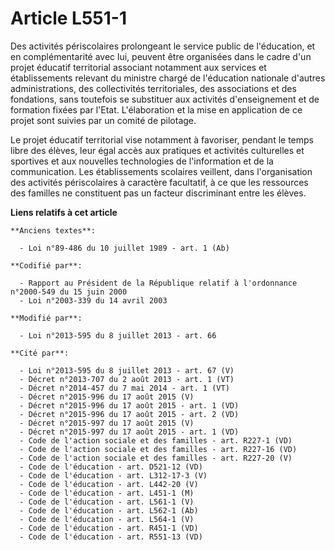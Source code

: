 # Article L551-1

Des activités périscolaires prolongeant le service public de l'éducation, et en complémentarité avec lui, peuvent être
organisées dans le cadre d'un projet éducatif territorial associant notamment aux services et établissements relevant du
ministre chargé de l'éducation nationale d'autres administrations, des collectivités territoriales, des associations et des
fondations, sans toutefois se substituer aux activités d'enseignement et de formation fixées par l'Etat. L'élaboration et la
mise en application de ce projet sont suivies par un comité de pilotage.

Le projet éducatif territorial vise notamment à favoriser, pendant le temps libre des élèves, leur égal accès aux pratiques
et activités culturelles et sportives et aux nouvelles technologies de l'information et de la communication. Les
établissements scolaires veillent, dans l'organisation des activités périscolaires à caractère facultatif, à ce que les
ressources des familles ne constituent pas un facteur discriminant entre les élèves.

**Liens relatifs à cet article**

	**Anciens textes**:

	  - Loi n°89-486 du 10 juillet 1989 - art. 1 (Ab)

	**Codifié par**:

	  - Rapport au Président de la République relatif à l'ordonnance n°2000-549 du 15 juin 2000
	  - Loi n°2003-339 du 14 avril 2003

	**Modifié par**:

	  - Loi n°2013-595 du 8 juillet 2013 - art. 66

	**Cité par**:

	  - Loi n°2013-595 du 8 juillet 2013 - art. 67 (V)
	  - Décret n°2013-707 du 2 août 2013 - art. 1 (VT)
	  - Décret n°2014-457 du 7 mai 2014 - art. 1 (VT)
	  - Décret n°2015-996 du 17 août 2015 (V)
	  - Décret n°2015-996 du 17 août 2015 - art. 1 (VD)
	  - Décret n°2015-996 du 17 août 2015 - art. 2 (VD)
	  - Décret n°2015-997 du 17 août 2015 (V)
	  - Décret n°2015-997 du 17 août 2015 - art. 1 (VD)
	  - Code de l'action sociale et des familles - art. R227-1 (VD)
	  - Code de l'action sociale et des familles - art. R227-16 (VD)
	  - Code de l'action sociale et des familles - art. R227-20 (V)
	  - Code de l'éducation - art. D521-12 (VD)
	  - Code de l'éducation - art. L312-17-3 (V)
	  - Code de l'éducation - art. L442-20 (V)
	  - Code de l'éducation - art. L451-1 (M)
	  - Code de l'éducation - art. L561-1 (V)
	  - Code de l'éducation - art. L562-1 (Ab)
	  - Code de l'éducation - art. L564-1 (V)
	  - Code de l'éducation - art. R451-1 (VD)
	  - Code de l'éducation - art. R551-13 (VD)
